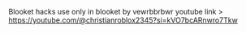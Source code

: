 Blooket hacks use only in blooket
by vewrbbrbwr
youtube link > https://youtube.com/@christianroblox2345?si=kVO7bcARnwro7Tkw
